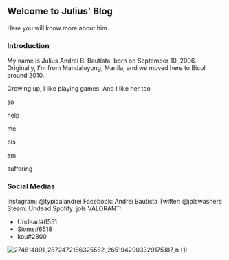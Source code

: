 ## Welcome to Julius' Blog

Here you will know more about him.


### Introduction

My name is Julius Andrei B. Bautista. born on September 10, 2006. Originally, I'm from Mandaluyong, Manila, and we moved here to Bicol around 2010.

Growing up, I like playing games. And I like her too

so

help

me

pls

am

suffering

### Social Medias

Instagram: @typicalandrei
Facebook: Andrei Bautista
Twitter: @jolswashere
Steam: Undead
Spotify: jols
VALORANT: 
- Undead#6551
- Sioms#6518
- kou#2800

![274814891_2872472166325582_2651942903329175187_n (1)](https://user-images.githubusercontent.com/102911230/161437556-a1a76a42-41f6-4b04-a3a9-6587b7d100b7.jpg)
